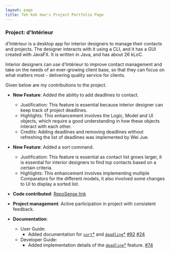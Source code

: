 ```yaml
---
layout: page
title: Teh Kok Hoe's Project Portfolio Page
---
```


### Project: d'Intérieur
d'Intérieur is a desktop app for interior designers to manage their contacts and projects. The designer interacts with it using a CLI, and it has a GUI created with JavaFX. It is written in Java, and has about 26 kLoC.

Interior designers can use d'Intérieur to improve contact management and take on the needs of an ever-growing client base, so that they can focus on what matters most - delivering quality service for clients.

Given below are my contributions to the project.

* **New Feature**: Added the ability to add deadlines to contact.
  * Justification: This feature is essential because interior designer can keep track of project deadlines.
  * Highlights: This enhancement involves the Logic, Model and UI objects, which require a good understanding in how these objects interact with  each other.
  * Credits: Adding deadlines and removing deadlines without refreshing
    the list of deadlines was implemented by Wei Jue.

* **New Feature**: Added a sort command.
  * Justification: This feature is essential as contact list grows larger, it is essential for interior designers to find top contacts based on a certain criteria.
  * Highlights: This enhancement involves implementing multiple
    Comparators for the different models, it also involved some changes to 
    UI to display a sorted list.

* **Code contributed**: [RepoSense link](https://nus-cs2103-ay2122s2.github.io/tp-dashboard/?search=T12&sort=groupTitle&sortWithin=title&timeframe=commit&mergegroup=&groupSelect=groupByRepos&breakdown=true&checkedFileTypes=docs~functional-code~test-code~other&since=2022-02-18&tabOpen=true&tabType=authorship&tabAuthor=tehkokhoe&tabRepo=AY2122S2-CS2103T-T12-2%2Ftp%5Bmaster%5D&authorshipIsMergeGroup=false&authorshipFileTypes=docs~functional-code~test-code~other&authorshipIsBinaryFileTypeChecked=false)

* **Project management**:
  Active participation in project with consistent feedback.

* **Documentation**:
  * User Guide:
    * Added documentation for [`sort`*](https://ay2122s2-cs2103t-t12-2.github.io/tp/UserGuide.html#prioritising-relevant-contacts-to-you--sort) and [`deadline`*](https://ay2122s2-cs2103t-t12-2.github.io/tp/UserGuide.html#adding-deadlines-to-meet-in-relation-to-a-contact--deadline) [#92](https://github.com/AY2122S2-CS2103T-T12-2/tp/pull/92) [#24](https://github.com/AY2122S2-CS2103T-T12-2/tp/pull/24)
  * Developer Guide:
    * Added implementation details of the [`deadline`*](https://ay2122s2-cs2103t-t12-2.github.io/tp/DeveloperGuide.html#deadline-feature) feature. [#74](https://github.com/AY2122S2-CS2103T-T12-2/tp/pull/74)

